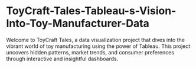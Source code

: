# ToyCraft-Tales-Tableau-s-Vision-Into-Toy-Manufacturer-Data
Welcome to ToyCraft Tales, a data visualization project that dives into the vibrant world of toy manufacturing using the power of Tableau. This project uncovers hidden patterns, market trends, and consumer preferences through interactive and insightful dashboards.
